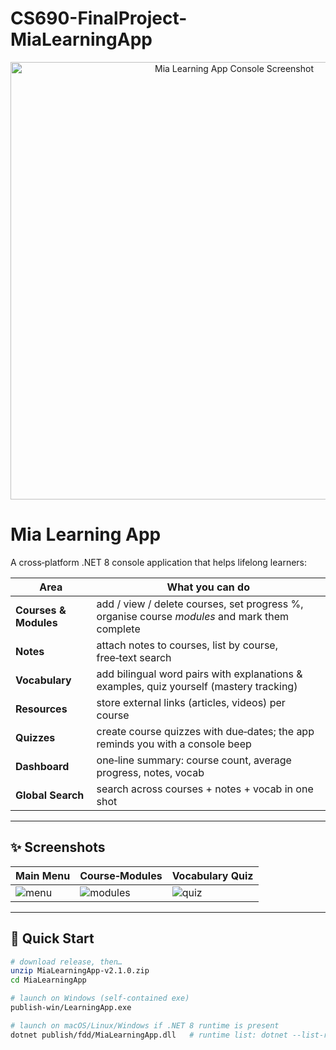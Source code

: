 # CS690-FinalProject-MiaLearningApp
<p align="center">
  <img src="docs/images/main-menu.png" alt="Mia Learning App Console Screenshot" width="700">
</p>

# Mia Learning App

A cross‑platform .NET 8 console application that helps lifelong learners:

| Area | What you can do |
|------|-----------------|
| **Courses & Modules** | add / view / delete courses, set progress %, organise course *modules* and mark them complete |
| **Notes** | attach notes to courses, list by course, free‑text search |
| **Vocabulary** | add bilingual word pairs with explanations & examples, quiz yourself (mastery tracking) |
| **Resources** | store external links (articles, videos) per course |
| **Quizzes** | create course quizzes with due‑dates; the app reminds you with a console beep |
| **Dashboard** | one‑line summary: course count, average progress, notes, vocab |
| **Global Search** | search across courses + notes + vocab in one shot |

---

## ✨ Screenshots

| Main Menu | Course‑Modules | Vocabulary Quiz |
|-----------|----------------|-----------------|
| ![menu](docs/images/main-menu.png) | ![modules](docs/images/modules.png) | ![quiz](docs/images/quiz.png) |

---

## 🚀 Quick Start

```bash
# download release, then…
unzip MiaLearningApp-v2.1.0.zip
cd MiaLearningApp

# launch on Windows (self‑contained exe)
publish-win/LearningApp.exe

# launch on macOS/Linux/Windows if .NET 8 runtime is present
dotnet publish/fdd/MiaLearningApp.dll   # runtime list: dotnet --list-runtimes
